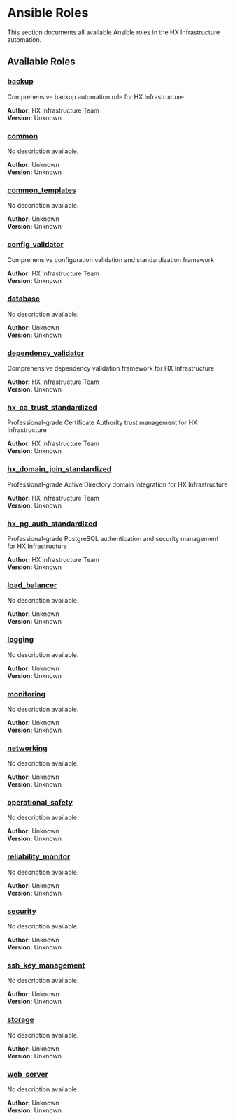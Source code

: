 # Ansible Roles

This section documents all available Ansible roles in the HX Infrastructure automation.

## Available Roles


### [backup](backup.md)

Comprehensive backup automation role for HX Infrastructure

**Author:** HX Infrastructure Team  
**Version:** Unknown

### [common](common.md)

No description available.

**Author:** Unknown  
**Version:** Unknown

### [common_templates](common_templates.md)

No description available.

**Author:** Unknown  
**Version:** Unknown

### [config_validator](config_validator.md)

Comprehensive configuration validation and standardization framework

**Author:** HX Infrastructure Team  
**Version:** Unknown

### [database](database.md)

No description available.

**Author:** Unknown  
**Version:** Unknown

### [dependency_validator](dependency_validator.md)

Comprehensive dependency validation framework for HX Infrastructure

**Author:** HX Infrastructure Team  
**Version:** Unknown

### [hx_ca_trust_standardized](hx_ca_trust_standardized.md)

Professional-grade Certificate Authority trust management for HX Infrastructure

**Author:** HX Infrastructure Team  
**Version:** Unknown

### [hx_domain_join_standardized](hx_domain_join_standardized.md)

Professional-grade Active Directory domain integration for HX Infrastructure

**Author:** HX Infrastructure Team  
**Version:** Unknown

### [hx_pg_auth_standardized](hx_pg_auth_standardized.md)

Professional-grade PostgreSQL authentication and security management for HX Infrastructure

**Author:** HX Infrastructure Team  
**Version:** Unknown

### [load_balancer](load_balancer.md)

No description available.

**Author:** Unknown  
**Version:** Unknown

### [logging](logging.md)

No description available.

**Author:** Unknown  
**Version:** Unknown

### [monitoring](monitoring.md)

No description available.

**Author:** Unknown  
**Version:** Unknown

### [networking](networking.md)

No description available.

**Author:** Unknown  
**Version:** Unknown

### [operational_safety](operational_safety.md)

No description available.

**Author:** Unknown  
**Version:** Unknown

### [reliability_monitor](reliability_monitor.md)

No description available.

**Author:** Unknown  
**Version:** Unknown

### [security](security.md)

No description available.

**Author:** Unknown  
**Version:** Unknown

### [ssh_key_management](ssh_key_management.md)

No description available.

**Author:** Unknown  
**Version:** Unknown

### [storage](storage.md)

No description available.

**Author:** Unknown  
**Version:** Unknown

### [web_server](web_server.md)

No description available.

**Author:** Unknown  
**Version:** Unknown
